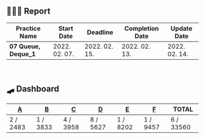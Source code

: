 ## **👨🏻‍💻 Report**

| Practice Name         | Start Date    | Deadline      | Completion Date | Update Date   |
| --------------------- | ------------- | ------------- | --------------- | ------------- |
| **07 Queue, Deque_1** | 2022. 02. 07. | 2022. 02. 15. | 2022. 02. 13.   | 2022. 02. 14. |

<br/>

## **🛹 Dashboard**

| [A](https://www.acmicpc.net/problem/10845) | [B](https://www.acmicpc.net/problem/10866) | [C](https://www.acmicpc.net/problem/1966) | [D](https://www.acmicpc.net/problem/20301) | [E](https://www.acmicpc.net/problem/18258) | [F](https://www.acmicpc.net/problem/13335) | TOTAL     |
| ------------------------------------------ | ------------------------------------------ | ----------------------------------------- | ------------------------------------------ | ------------------------------------------ | ------------------------------------------ | --------- |
| 2 / 2483                                   | 1 / 3833                                   | 4 / 3958                                  | 8 / 5627                                   | 1 / 8202                                   | 1 / 9457                                   | 6 / 33560 |
